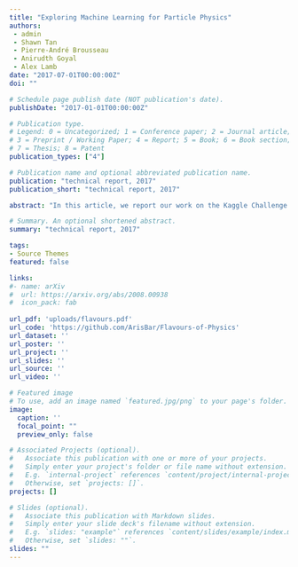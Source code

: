```yaml
---
title: "Exploring Machine Learning for Particle Physics"
authors:
 - admin
 - Shawn Tan
 - Pierre-André Brousseau
 - Anirudth Goyal
 - Alex Lamb
date: "2017-07-01T00:00:00Z"
doi: ""

# Schedule page publish date (NOT publication's date).
publishDate: "2017-01-01T00:00:00Z"

# Publication type.
# Legend: 0 = Uncategorized; 1 = Conference paper; 2 = Journal article;
# 3 = Preprint / Working Paper; 4 = Report; 5 = Book; 6 = Book section;
# 7 = Thesis; 8 = Patent
publication_types: ["4"]

# Publication name and optional abbreviated publication name.
publication: "technical report, 2017"
publication_short: "technical report, 2017"

abstract: "In this article, we report our work on the Kaggle Challenge: Flavours of Physics (2016). The main goal of this challenge is to develop powerful classifiers for the detection of \"new physics\"  -- specifically,  violation the lepton flavour conservation guaranteed by the standard model -- in the Large Hadron Collider (LHC).  We build several models for the challenge, which include boosted decision trees and neural networks, and report our findings on their performance. We include a cautionary tale of how the use of some specific features of the data can dramatically impact  the physical relevance of the results."

# Summary. An optional shortened abstract.
summary: "technical report, 2017"

tags:
- Source Themes
featured: false

links:
#- name: arXiv
#  url: https://arxiv.org/abs/2008.00938
#  icon_pack: fab
  
url_pdf: 'uploads/flavours.pdf'
url_code: 'https://github.com/ArisBar/Flavours-of-Physics'
url_dataset: ''
url_poster: ''
url_project: ''
url_slides: ''
url_source: ''
url_video: ''

# Featured image
# To use, add an image named `featured.jpg/png` to your page's folder. 
image:
  caption: ''
  focal_point: ""
  preview_only: false

# Associated Projects (optional).
#   Associate this publication with one or more of your projects.
#   Simply enter your project's folder or file name without extension.
#   E.g. `internal-project` references `content/project/internal-project/index.md`.
#   Otherwise, set `projects: []`.
projects: []

# Slides (optional).
#   Associate this publication with Markdown slides.
#   Simply enter your slide deck's filename without extension.
#   E.g. `slides: "example"` references `content/slides/example/index.md`.
#   Otherwise, set `slides: ""`.
slides: ""
---
```


